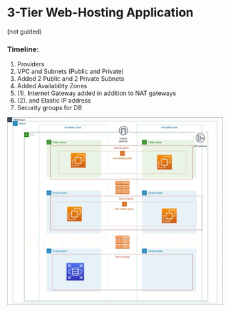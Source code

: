 # 3-Tier Web-Hosting Application
(not guided)

### Timeline:
1. Providers
2. VPC and Subnets (Public and Private)
3. Added 2 Public and 2 Private Subnets
4. Added Availability Zones
5. (1). Internet Gateway added in addition to NAT gateways
5. (2). and Elastic IP address
6. Security groups for DB

![AWS 3-Tier Architecture](/img/image.png)